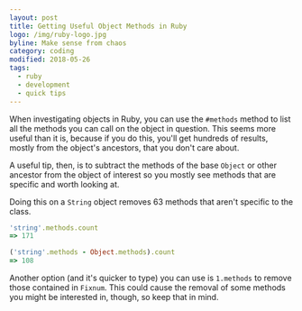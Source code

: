 ```yaml
---
layout: post
title: Getting Useful Object Methods in Ruby
logo: /img/ruby-logo.jpg
byline: Make sense from chaos
category: coding
modified: 2018-05-26
tags:
  - ruby
  - development
  - quick tips
---
```


When investigating objects in Ruby, you can use the `#methods` method to list all the methods you can call on the object in question. This seems more useful than it is, because if you do this, you'll get hundreds of results, mostly from the object's ancestors, that you don't care about.

A useful tip, then, is to subtract the methods of the base `Object` or other ancestor from the object of interest so you mostly see methods that are specific and worth looking at.

Doing this on a `String` object removes 63 methods that aren't specific to the class.

```ruby
'string'.methods.count
=> 171

('string'.methods - Object.methods).count
=> 108
```

Another option (and it's quicker to type) you can use is `1.methods` to remove those contained in `Fixnum`. This could cause the removal of some methods you might be interested in, though, so keep that in mind.
